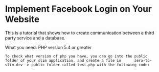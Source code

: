 # Implement Facebook Login on Your Website
This is a tutorial that shows how to create communication between a third party service and a database.

What you need:
  PHP version 5.4 or greater
  
    To check what version of php you have, you can go into the public folder of your slim application, and create a file in      zero-to-slim.dev -> public folder called test.php with the following code:
